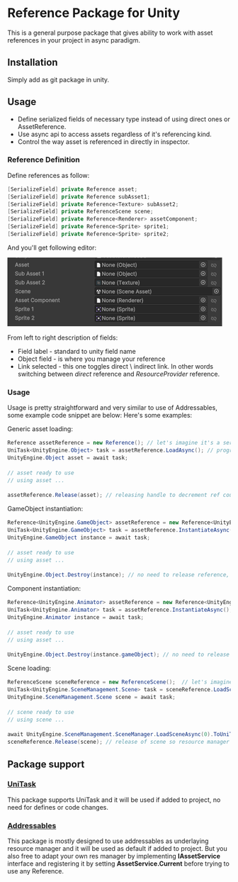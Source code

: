 # Reference Package for Unity

This is a general purpose package that gives ability to work with asset references in your project in async paradigm.

## Installation
Simply add as git package in unity.

## Usage

* Define serialized fields of necessary type instead of using direct ones or AssetReference.
* Use async api to access assets regardless of it's referencing kind.
* Control the way asset is referenced in directly in inspector.

### Reference Definition

Define references as follow:

```csharp
[SerializeField] private Reference asset;
[SerializeField] private Reference subAsset1;
[SerializeField] private Reference<Texture> subAsset2;
[SerializeField] private ReferenceScene scene;
[SerializeField] private Reference<Renderer> assetComponent;
[SerializeField] private Reference<Sprite> sprite1;
[SerializeField] private Reference<Sprite> sprite2;
```

And you'll get following editor:

![editor](Documentation~/editor.png)

From left to right description of fields:
* Field label - standard to unity field name
* Object field - is where you manage your reference
* Link selected - this one toggles direct \ indirect link. In other words switching between _direct_ reference and _ResourceProvider_ reference.

### Usage

Usage is pretty straightforward and very similar to use of Addressables, some example code snippet are below:
Here's some examples:

Generic asset loading:
```csharp
Reference assetReference = new Reference(); // let's imagine it's a serialized field
UniTask<UnityEngine.Object> task = assetReference.LoadAsync(); // progress and cancellation token are optional arguments
UnityEngine.Object asset = await task;

// asset ready to use
// using asset ...
            
assetReference.Release(asset); // releasing handle to decrement ref count, other stuff will be handled by system
```
GameObject instantiation:
```csharp
Reference<UnityEngine.GameObject> assetReference = new Reference<UnityEngine.GameObject>();  // let's imagine it's a serialized field
UniTask<UnityEngine.GameObject> task = assetReference.InstantiateAsync(); // parent, position stays, progress and cancellation token are optional arguments
UnityEngine.GameObject instance = await task;

// asset ready to use
// using asset ...

UnityEngine.Object.Destroy(instance); // no need to release reference, system will take care of instances
```
Component instantiation:
```csharp
Reference<UnityEngine.Animator> assetReference = new Reference<UnityEngine.Animator>();  // let's imagine it's a serialized field
UniTask<UnityEngine.Animator> task = assetReference.InstantiateAsync(); // parent, position stays, progress and cancellation token are optional arguments
UnityEngine.Animator instance = await task;

// asset ready to use
// using asset ...

UnityEngine.Object.Destroy(instance.gameObject); // no need to release reference, system will take care of instances
```
Scene loading:
```csharp
ReferenceScene sceneReference = new ReferenceScene();  // let's imagine it's a serialized field
UniTask<UnityEngine.SceneManagement.Scene> task = sceneReference.LoadSceneAsync(); // load scene mode, additive, progress and cancellation token are optional arguments
UnityEngine.SceneManagement.Scene scene = await task;

// scene ready to use
// using scene ...

await UnityEngine.SceneManagement.SceneManager.LoadSceneAsync(0).ToUniTask(); // load other scene
sceneReference.Release(scene); // release of scene so resource manager can free resources
```

## Package support

### [UniTask](https://github.com/Cysharp/UniTask)

This package supports UniTask and it will be used if added to project, no need for defines or code changes.

### [Addressables](https://docs.unity3d.com/Manual/com.unity.addressables.html)

This package is mostly designed to use addressables as underlaying resource manager and it will be used as default if added to project.
But you also free to adapt your own res manager by implementing **IAssetService** interface and registering it by setting **AssetService.Current** before trying to use any Reference.